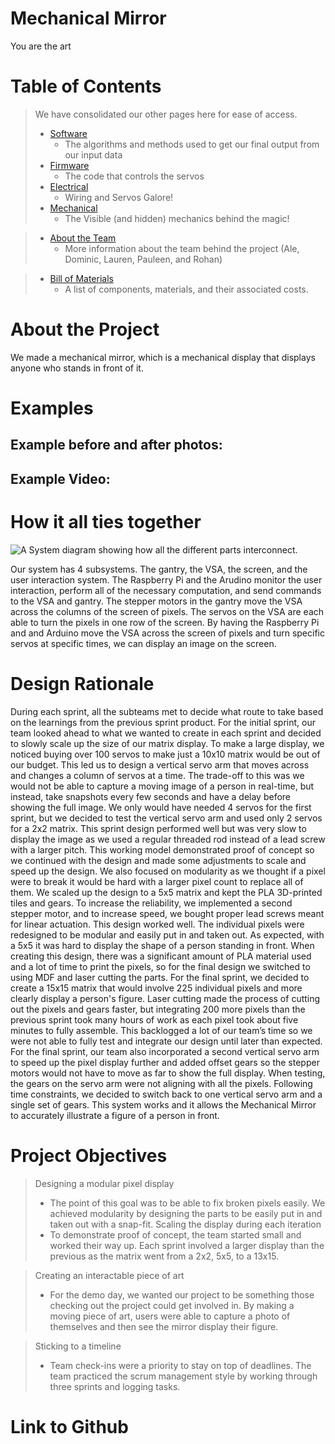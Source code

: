# Mechanical Mirror
You are the art
# Table of Contents

> We have consolidated our other pages here for ease of access.
> - [Software](/mechanical-mirror/Software)
  >   - The algorithms and methods used to get our final output from our input data
> - [Firmware](/mechanical-mirror/Firmware)
  >   - The code that controls the servos
> - [Electrical](/mechanical-mirror/Electrical)
 >    - Wiring and Servos Galore!
> - [Mechanical](/mechanical-mirror/Mechanical)
 >    - The Visible (and hidden) mechanics behind the magic!

> - [About the Team](/mechanical-mirror/About)
 >    - More information about the team behind the project (Ale, Dominic, Lauren, Pauleen, and Rohan)

> - [Bill of Materials](/mechanical-mirror/BillofMaterials)
 >    - A list of components, materials, and their associated costs.


# About the Project
We made a mechanical mirror, which is a mechanical display that displays anyone who stands in front of it.

# Examples
## Example before and after photos:

## Example Video:

# How it all ties together

![A System diagram showing how all the different parts interconnect.](https://github.com/mcuevas-olin/pie-2023-03/blob/gh-pages/mechanical-mirror/Images/SystemDiagramFinal.jpg "System Diagram")

Our system has 4 subsystems. The gantry, the VSA, the screen, and the user interaction system. The Raspberry Pi and the Arudino monitor the user interaction, perform all of the necessary computation, and send commands to the VSA and gantry. The stepper motors in the gantry move the VSA across the columns of the screen of pixels. The servos on the VSA are each able to turn the pixels in one row of the screen. By having the Raspberry Pi and and Arduino move the VSA across the screen of pixels and turn specific servos at specific times, we can display an image on the screen.


# Design Rationale

During each sprint, all the subteams met to decide what route to take based on the learnings from the previous sprint product. For the initial sprint, our team looked ahead to what we wanted to create in each sprint and decided to slowly scale up the size of our matrix display. To make a large display, we noticed buying over 100 servos to make just a 10x10 matrix would be out of our budget. This led us to design a vertical servo arm that moves across and changes a column of servos at a time. The trade-off to this was we would not be able to capture a moving image of a person in real-time, but instead, take snapshots every few seconds and have a delay before showing the full image. We only would have needed 4 servos for the first sprint, but we decided to test the vertical servo arm and used only 2 servos for a 2x2 matrix. This sprint design performed well but was very slow to display the image as we used a regular threaded rod instead of a lead screw with a larger pitch. This working model demonstrated proof of concept so we continued with the design and made some adjustments to scale and speed up the design. We also focused on modularity as we thought if a pixel were to break it would be hard with a larger pixel count to replace all of them. We scaled up the design to a 5x5 matrix and kept the PLA 3D-printed tiles and gears. To increase the reliability, we implemented a second stepper motor, and to increase speed, we bought proper lead screws meant for linear actuation. This design worked well. The individual pixels were redesigned to be modular and easily put in and taken out. As expected, with a 5x5 it was hard to display the shape of a person standing in front. When creating this design, there was a significant amount of PLA material used and a lot of time to print the pixels, so for the final design we switched to using MDF and laser cutting the parts. For the final sprint, we decided to create a 15x15 matrix that would involve 225 individual pixels and more clearly display a person's figure. Laser cutting made the process of cutting out the pixels and gears faster, but integrating 200 more pixels than the previous sprint took many hours of work as each pixel took about five minutes to fully assemble. This backlogged a lot of our team’s time so we were not able to fully test and integrate our design until later than expected. For the final sprint, our team also incorporated a second vertical servo arm to speed up the pixel display further and added offset gears so the stepper motors would not have to move as far to show the full display. When testing, the gears on the servo arm were not aligning with all the pixels. Following time constraints, we decided to switch back to one vertical servo arm and a single set of gears. This system works and it allows the Mechanical Mirror to accurately illustrate a figure of a person in front.


# Project Objectives 

> Designing a modular pixel display
  >  - The point of this goal was to be able to fix broken pixels easily. We achieved modularity by designing the parts to be easily put in and taken out with a snap-fit. 
> Scaling the display during each iteration 
  >  - To demonstrate proof of concept, the team started small and worked their way up. Each sprint involved a larger display than the previous as the matrix went from a 2x2, 5x5, to a 13x15.

> Creating an interactable piece of art
  >  - For the demo day, we wanted our project to be something those checking out the project could get involved in. By making a moving piece of art, users were able to capture a photo of themselves and then see the mirror display their figure. 

> Sticking to a timeline
  >  - Team check-ins were a priority to stay on top of deadlines. The team practiced the scrum management style by working through three sprints and logging tasks. 


# Link to Github
